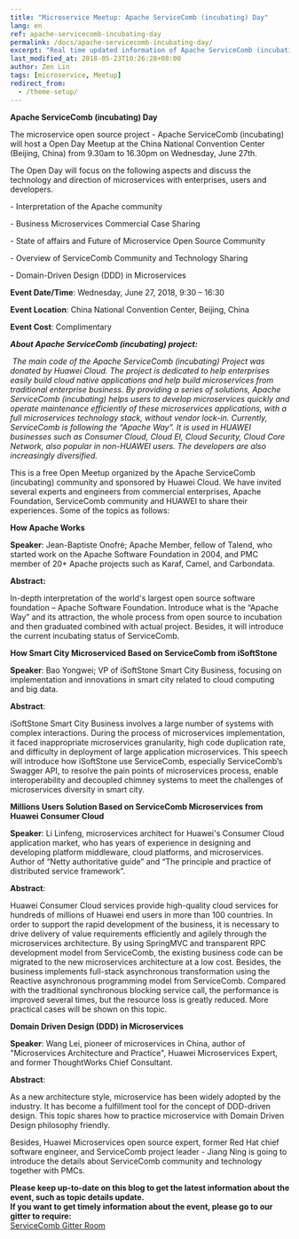 ```yaml
---
title: "Microservice Meetup: Apache ServiceComb (incubating) Day"
lang: en
ref: apache-servicecomb-incubating-day
permalink: /docs/apache-servicecomb-incubating-day/
excerpt: "Real time updated information of Apache ServiceComb (incubating) Day"
last_modified_at: 2018-05-23T10:26:28+08:00
author: Zen Lin
tags: [microservice, Meetup]
redirect_from:
  - /theme-setup/
---
```


**Apache ServiceComb (incubating) Day** 
     
    
    
The microservice open source project - Apache ServiceComb (incubating) will host a Open Day Meetup at the China National Convention Center (Beijing, China) from 9.30am to 16.30pm on Wednesday, June 27th.

The Open Day will focus on the following aspects and discuss the technology and direction of microservices with enterprises, users and developers.
      
    

\- Interpretation of the Apache community

\- Business Microservices Commercial Case Sharing

\- State of affairs and Future of Microservice Open Source Community

\- Overview of ServiceComb Community and Technology Sharing

\- Domain-Driven Design (DDD) in Microservices
    
    
    
 
**Event Date/Time**: Wednesday, June 27, 2018, 9:30 – 16:30

**Event Location**: China National Convention Center, Beijing, China

**Event Cost**: Complimentary
     
    
    

***About Apache ServiceComb (incubating) project:***

​         *The main code of the Apache ServiceComb (incubating) Project was donated by Huawei Cloud. The project is dedicated to help enterprises easily build cloud native applications and help build microservices from traditional enterprise business. By providing a series of solutions, Apache ServiceComb (incubating) helps users to develop microservices quickly and operate maintenance efficiently of these microservices applications, with a full microservices technology stack, without vendor lock-in. Currently, ServiceComb is following the “Apache Way”. It is used in HUAWEI businesses such as Consumer Cloud, Cloud EI, Cloud Security, Cloud Core Network, also popular in non-HUAWEI users. The developers are also increasingly diversified.*



This is a free Open Meetup organized by the Apache ServiceComb (incubating) community and sponsored by Huawei Cloud. We have invited several experts and engineers from commercial enterprises, Apache Foundation, ServiceComb community and HUAWEI to share their experiences. Some of the topics as follows:
     
    

**How Apache Works**

**Speaker**: Jean-Baptiste Onofré; Apache Member, fellow of Talend, who started work on the Apache Software Foundation in 2004, and PMC member of 20+ Apache projects such as Karaf, Camel, and Carbondata.

**Abstract:** 

In-depth interpretation of the world's largest open source software foundation – Apache Software Foundation. Introduce what is the “Apache Way” and its attraction, the whole process from open source to incubation and then graduated combined with actual project. Besides, it will introduce the current incubating status of ServiceComb.
    
    

**How Smart City Microserviced Based on ServiceComb from iSoftStone**

**Speaker**: Bao Yongwei; VP of iSoftStone Smart City Business, focusing on implementation and innovations in smart city related to cloud computing and big data.

**Abstract**: 

iSoftStone Smart City Business involves a large number of systems with complex interactions. During the process of microservices implementation, it faced inappropriate microservices granularity, high code duplication rate, and difficulty in deployment of large application microservices. This speech will introduce how iSoftStone use ServiceComb, especially ServiceComb’s Swagger API, to resolve the pain points of microservices process, enable interoperability and decoupled chimney  systems to meet the challenges of microservices diversity in smart city.
    
    

**Millions Users Solution Based on ServiceComb Microservices from Huawei Consumer Cloud**

**Speaker**: Li Linfeng, microservices architect for Huawei's Consumer Cloud application market, who has years of experience in designing and developing platform middleware, cloud platforms, and microservices. Author of “Netty authoritative guide” and “The principle and practice of distributed service framework”.

**Abstract**: 

Huawei Consumer Cloud services provide high-quality cloud services for hundreds of millions of Huawei end users in more than 100 countries. In order to support the rapid development of the business, it is necessary to drive delivery of value requirements efficiently and agilely through the microservices architecture. By using SpringMVC and transparent RPC development model from ServiceComb, the existing business code can be migrated to the new microservices architecture at a low cost. Besides, the business implements full-stack asynchronous transformation using the Reactive asynchronous programming model from ServiceComb. Compared with the traditional synchronous blocking service call, the performance is improved several times, but the resource loss is greatly reduced. More practical cases will be shown on this topic.
    
    

**Domain Driven Design (DDD) in Microservices**

**Speaker**: Wang Lei, pioneer of microservices in China, author of "Microservices Architecture and Practice", Huawei Microservices Expert, and former ThoughtWorks Chief Consultant.

**Abstract**: 

As a new architecture style, microservice has been widely adopted by the industry. It has become a fulfillment tool for the concept of DDD-driven design. This topic shares how to practice microservice with Domain Driven Design philosophy friendly.
    
    

Besides, Huawei Microservices open source expert, former Red Hat chief software engineer, and ServiceComb project leader - Jiang Ning is going to introduce the details about ServiceComb community and technology together with PMCs.    
      
     
**Please keep up-to-date on this blog to get the latest information about the event, such as topic details update.**     
**If you want to get timely information about the event, please go to our gitter to require:**   
[ServiceComb Gitter Room](https://gitter.im/ServiceCombUsers/Lobby)
